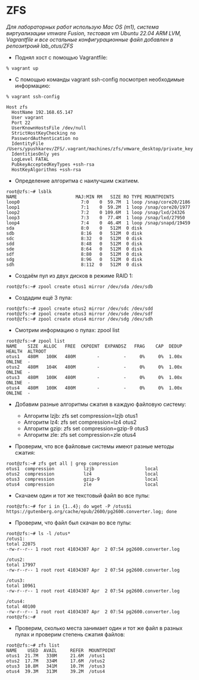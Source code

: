 # ZFS

*Для лабораторных работ использую Mac OS (m1), система виртуализации vmware Fusion, тестовая vm Ubuntu 22.04 ARM LVM, Vagrantfile и все остальные конфигурационные файл добавлен в репозитроий lab_otus/ZFS*

- Поднял хост с помощью Vagrantfile:

```
% vagrant up
```

- C помощью команды vagrant ssh-config посмотрел необходимые информацию:

```
% vagrant ssh-config
```
```
Host zfs
  HostName 192.168.65.147
  User vagrant
  Port 22
  UserKnownHostsFile /dev/null
  StrictHostKeyChecking no
  PasswordAuthentication no
  IdentityFile /Users/ypushkarev/ZFS/.vagrant/machines/zfs/vmware_desktop/private_key
  IdentitiesOnly yes
  LogLevel FATAL
  PubkeyAcceptedKeyTypes +ssh-rsa
  HostKeyAlgorithms +ssh-rsa
```

- Определение алгоритма с наилучшим сжатием.
```
root@zfs:~# lsblk 
NAME                      MAJ:MIN RM   SIZE RO TYPE MOUNTPOINTS
loop0                       7:0    0  59.7M  1 loop /snap/core20/2186
loop1                       7:1    0  59.2M  1 loop /snap/core20/1977
loop2                       7:2    0 109.6M  1 loop /snap/lxd/24326
loop3                       7:3    0  77.4M  1 loop /snap/lxd/27950
loop4                       7:4    0  46.4M  1 loop /snap/snapd/19459
sda                         8:0    0   512M  0 disk 
sdb                         8:16   0   512M  0 disk 
sdc                         8:32   0   512M  0 disk 
sdd                         8:48   0   512M  0 disk 
sde                         8:64   0   512M  0 disk 
sdf                         8:80   0   512M  0 disk 
sdg                         8:96   0   512M  0 disk 
sdh                         8:112  0   512M  0 disk
```

- Создаём пул из двух дисков в режиме RAID 1:
```
root@zfs:~# zpool create otus1 mirror /dev/sda /dev/sdb
```

- Создадим ещё 3 пула:
```
root@zfs:~# zpool create otus2 mirror /dev/sdc /dev/sdd
root@zfs:~# zpool create otus3 mirror /dev/sde /dev/sdf
root@zfs:~# zpool create otus4 mirror /dev/sdg /dev/sdh
```

- Смотрим информацию о пулах: zpool list
```
root@zfs:~# zpool list
NAME    SIZE  ALLOC   FREE  CKPOINT  EXPANDSZ   FRAG    CAP  DEDUP    HEALTH  ALTROOT
otus1   480M   100K   480M        -         -     0%     0%  1.00x    ONLINE  -
otus2   480M   104K   480M        -         -     0%     0%  1.00x    ONLINE  -
otus3   480M   100K   480M        -         -     0%     0%  1.00x    ONLINE  -
otus4   480M   100K   480M        -         -     0%     0%  1.00x    ONLINE  -
```

- Добавим разные алгоритмы сжатия в каждую файловую систему:
  - Алгоритм lzjb: zfs set compression=lzjb otus1
  - Алгоритм lz4:  zfs set compression=lz4 otus2
  -  Алгоритм gzip: zfs set compression=gzip-9 otus3
  -  Алгоритм zle:  zfs set compression=zle otus4
 
- Проверим, что все файловые системы имеют разные методы сжатия:
```
root@zfs:~# zfs get all | grep compression
otus1  compression           lzjb                   local
otus2  compression           lz4                    local
otus3  compression           gzip-9                 local
otus4  compression           zle                    local
```

- Скачаем один и тот же текстовый файл во все пулы:
```
root@zfs:~# for i in {1..4}; do wget -P /otus$i https://gutenberg.org/cache/epub/2600/pg2600.converter.log; done
```

- Проверим, что файл был скачан во все пулы:
```
root@zfs:~# ls -l /otus*
/otus1:
total 22075
-rw-r--r-- 1 root root 41034307 Apr  2 07:54 pg2600.converter.log

/otus2:
total 17997
-rw-r--r-- 1 root root 41034307 Apr  2 07:54 pg2600.converter.log

/otus3:
total 10961
-rw-r--r-- 1 root root 41034307 Apr  2 07:54 pg2600.converter.log

/otus4:
total 40100
-rw-r--r-- 1 root root 41034307 Apr  2 07:54 pg2600.converter.log
root@zfs:~# 
```

- Проверим, сколько места занимает один и тот же файл в разных пулах и проверим степень сжатия файлов:
```
root@zfs:~# zfs list
NAME    USED  AVAIL     REFER  MOUNTPOINT
otus1  21.7M   330M     21.6M  /otus1
otus2  17.7M   334M     17.6M  /otus2
otus3  10.8M   341M     10.7M  /otus3
otus4  39.3M   313M     39.2M  /otus4
```
